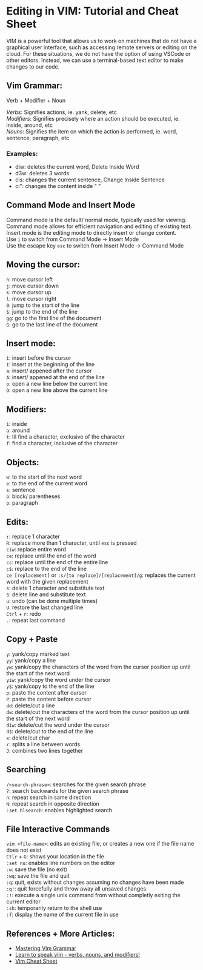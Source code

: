 # Editing in VIM: Tutorial and Cheat Sheet

VIM is a powerful tool that allows us to work on machines that do not have a graphical user interface, such as accessing remote servers or editing on the cloud. For these situations, we do not have the option of using VSCode or other editors. Instead, we can use a terminal-based text editor to make changes to our code. 

## Vim Grammar:

Verb + Modifier + Noun

*Verbs*: Signifies actions, ie. yank, delete, etc <br>
*Modifiers*: Signifies precisely where an action should be executed, ie. inside, around, etc <br>
*Nouns*: Signifies the item on which the action is performed, ie. word, sentence, paragraph, etc <br>

### Examples:
* diw: deletes the current word, Delete Inside Word
* d3w: deletes 3 words
* cis: changes the current sentence, Change Inside Sentence
* ci": changes the content inside " "

## Command Mode and Insert Mode
Command mode is the default/ normal mode, typically used for viewing. Command mode allows for efficient navigation and editing of existing text. <br>
Insert mode is the editing mode to directly insert or change content. <br>
Use `i` to switch from Command Mode &rarr; Insert Mode <br>
Use the escape key `esc` to switch from Insert Mode &rarr; Command Mode <br>

## Moving the cursor:
`h`: move cursor left <br>
`j`: move cursor down <br>
`k`: move cursor up <br>
`l`: move cursor right <br>
`0`: jump to the start of the line <br>
`$`: jump to the end of the line <br>
`gg`: go to the first line of the document <br>
`G`: go to the last line of the document <br>

## Insert mode:
`i`: insert before the cursor <br> 
`I`: insert at the beginning of the line <br>
`a`: insert/ appened after the cursor <br>
`A`: insert/ appened at the end of the line <br>
`o`: open a new line below the current line <br> 
`O`: open a new line above the current line <br>

## Modifiers:
`i`: inside <br> 
`a`: around <br>
`t`: til find a character, exclusive of the character <br>
`f`: find a character, inclusive of the character <br>

## Objects:
`w`: to the start of the next word <br> 
`e`: to the end of the current word <br>
`s`: sentence <br>
`b`: block/ parentheses <br>
`p`: paragraph <br>

## Edits:
`r`: replace 1 character <br> 
`R`: replace more than 1 character, until `esc` is pressed <br>
`ciw`: replace entire word <br>
`ce`: replace until the end of the word <br>
`cc`: replace until the end of the entire line <br>
`c$`: replace to the end of the line <br>
`ce [replacement]` or `:s/[to replace]/[replacement]/g`: replaces the current word with the given replacement <br>
`s`: delete 1 character and substitute text <br>
`S`: delete line and substitute text <br>
`u`: undo (can be done multiple times) <br>
`U`: restore the last changed line <br> 
`Ctrl` + `r`: redo <br>
`.`: repeat last command <br>

## Copy + Paste
`y`: yank/copy marked text <br>
`yy`: yank/copy a line <br>
`yw`: yank/copy the characters of the word from the cursor position up until the start of the next word <br>
`yiw`: yank/copy the word under the cursor <br>
`y$`: yank/copy to the end of the line <br>
`p`: paste the content after cursor <br>
`P`: paste the content before cursor <br>
`dd`: delete/cut a line <br>
`dw`: delete/cut the characters of the word from the cursor position up until the start of the next word <br>
`diw`: delete/cut the word under the cursor <br>
`d$`: delete/cut to the end of the line <br>
`x`: delete/cut char <br>
`r`: splits a line between words <br>
`J`: combines two lines together <br>

## Searching
`/<search-phrase>`: searches for the given search phrase <br>
`?`: search backwards for the given search phrase <br>
`n`: repeat search in same direction <br>
`N`: repeat search in opposite direction  <br>
`:set hlsearch`: enables highlighted search <br>

## File Interactive Commands
`vim <file-name>`: edits an existing file, or creates a new one if the file name does not exist <br>
`Ctlr` + `G`: shows your location in the file <br>
`:set nu`: enables line numbers on the editor <br>
`:w`: save the file (no exit) <br>
`:wq`: save the file and quit <br>
`:q`: quit, exists without changes assuming no changes have been made <br>
`:q!`: quit forcefully and throw away all unsaved changes <br>
`:!`: execute a single unix command from without completly exiting the current editor <br>
`:sh`: temporarily return to the shell use <br>
`:f`: display the name of the current file in use <br>

## References + More Articles:
* [Mastering Vim Grammar](https://irian.to/blogs/mastering-vim-grammar/)
* [Learn to speak vim - verbs, nouns, and modifiers!](https://yanpritzker.com/learn-to-speak-vim-verbs-nouns-and-modifiers-d7bfed1f6b2d)
* [Vim Cheat Sheet](https://vim.rtorr.com/)
